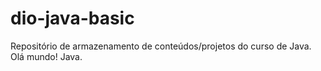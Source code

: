 # dio-java-basic
Repositório de armazenamento de conteúdos/projetos do curso de Java. Olá mundo! Java.
